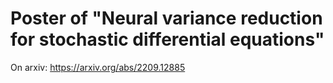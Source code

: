 # Poster of "Neural variance reduction for stochastic differential equations"
On arxiv: https://arxiv.org/abs/2209.12885
